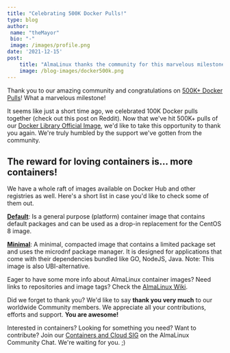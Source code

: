 ```yaml
---
title: "Celebrating 500K Docker Pulls!"
type: blog
author: 
 name: "theMayor"
 bio: "-"
 image: /images/profile.png
date: '2021-12-15'
post:
    title: "AlmaLinux thanks the community for this marvelous milestone."
    image: /blog-images/docker500k.png
---
```


Thank you to our amazing community and congratulations on [500K+ Docker Pulls](https://hub.docker.com/_/almalinux)! What a marvelous milestone!

It seems like just a short time ago, we celebrated 100K Docker pulls together (check out this post on Reddit). Now that we've hit 500K+ pulls of our [Docker Library Official Image](https://hub.docker.com/_/almalinux), we'd like to take this opportunity to thank you again. We're truly humbled by the support we've gotten from the community.

## The reward for loving containers is... more containers!

We have a whole raft of images available on Docker Hub and other registries as well. Here's a short list in case you'd like to check some of them out.

**[Default](https://wiki.almalinux.org/containers/docker-images.html#almalinux-default-platform)**: Is a general purpose (platform) container image that contains default packages and can be used as a drop-in replacement for the CentOS 8 image.

**[Minimal](https://wiki.almalinux.org/containers/docker-images.html#almalinux-minimal)**: A minimal, compacted image that contains a limited package set and uses the microdnf package manager. It is designed for applications that come with their dependencies bundled like GO, NodeJS, Java. Note: This image is also UBI-alternative.

Eager to have some more info about AlmaLinux container images? Need links to repositories and image tags? Check the [AlmaLinux Wiki](https://wiki.almalinux.org/containers/docker-images.html).

Did we forget to thank you? We'd like to say **thank you very much** to our worldwide Community members. We appreciate all your contributions, efforts and support. **You are awesome!**

Interested in containers? Looking for something you need? Want to contribute? Join our [Containers and Cloud SIG](https://chat.almalinux.org/almalinux/channels/sigcloud) on the AlmaLinux Community Chat. We're waiting for you. ;)

